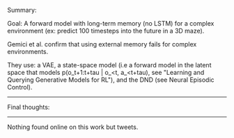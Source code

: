 Summary:

Goal: A forward model with long-term memory (no LSTM) for a complex environment (ex: predict 100 timesteps into the future in a 3D maze).

Gemici et al. confirm that using external memory fails for complex environments.

They use: a VAE, a state-space model (i.e a forward model in the latent space that models p(o_t+1:t+tau | o_<t, a_<t+tau), see "Learning and Querying Generative Models for RL"), and the DND (see Neural Episodic Control).



--------

Final thoughts:



---------

Nothing found online on this work but tweets.
